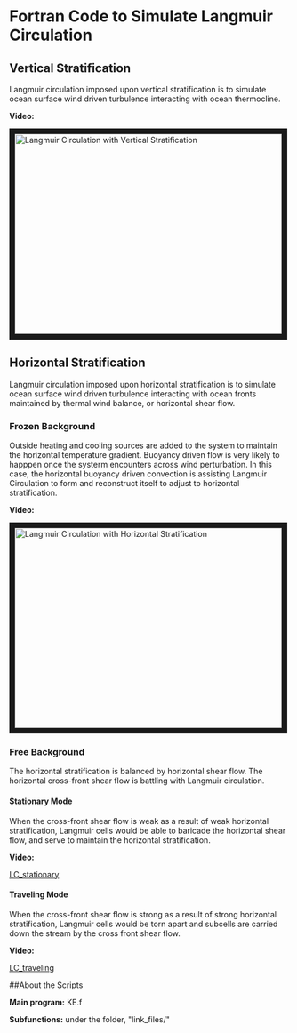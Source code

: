 # Fortran Code to Simulate Langmuir Circulation

## Vertical Stratification
Langmuir circulation imposed upon vertical stratification is to simulate ocean surface wind driven turbulence interacting with ocean thermocline. 

**Video:**

<a href="https://www.youtube.com/watch?v=Vy_umBQ6F4c" target="_blank"><img src="http://img.youtube.com/vi/Vy_umBQ6F4c/0.jpg" 
alt="Langmuir Circulation with Vertical Stratification" width="480" height="360" border="10" /></a>

## Horizontal Stratification
Langmuir circulation imposed upon horizontal stratification is to simulate ocean surface wind driven turbulence interacting with ocean fronts maintained by thermal wind balance, or horizontal shear flow.
### Frozen Background
Outside heating and cooling sources are added to the system to maintain the horizontal temperature gradient. Buoyancy driven flow is very likely to happpen once the systerm encounters across wind perturbation. In this case, the horizontal buoyancy driven convection is assisting Langmuir Circulation to form and reconstruct itself to adjust to horizontal stratification. 

**Video:**

<a href="https://www.youtube.com/watch?v=GhjS_VyFr5g" target="_blank"><img src="http://img.youtube.com/vi/GhjS_VyFr5g/0.jpg" 
alt="Langmuir Circulation with Horizontal Stratification" width="480" height="360" border="10" /></a>

### Free Background
The horizontal stratification is balanced by horizontal shear flow. The horizontal cross-front shear flow is battling with Langmuir circulation.
#### Stationary Mode
When the cross-front shear flow is weak as a result of weak horizontal stratification, Langmuir cells would be able to baricade the horizontal shear flow, and serve to maintain the horizontal stratification. 

**Video:**

[LC_stationary](https://drive.google.com/open?id=0B9k5oEcc2vieTHI4dGU2N2dNblE&authuser=0)

#### Traveling Mode
When the cross-front shear flow is strong as a result of strong horizontal stratification, Langmuir cells would be torn apart and subcells are carried down the stream by the cross front shear flow.

**Video:**

[LC_traveling](https://drive.google.com/open?id=0B9k5oEcc2vieTDc2TFdDQjZ1R0U&authuser=0)


##About the Scripts

 **Main program:** KE.f

 **Subfunctions:** under the folder, "link_files/"
